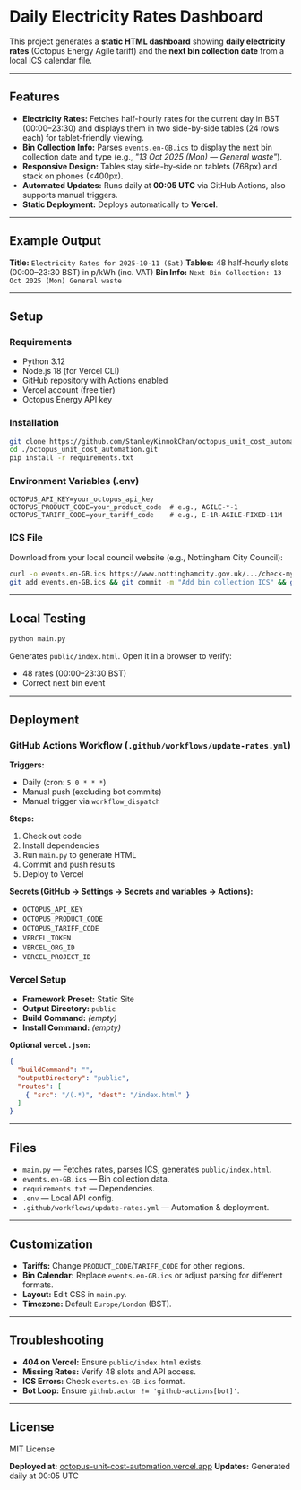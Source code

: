 # Daily Electricity Rates Dashboard

This project generates a **static HTML dashboard** showing **daily electricity rates** (Octopus Energy Agile tariff) and the **next bin collection date** from a local ICS calendar file.

---

## Features

* **Electricity Rates:** Fetches half-hourly rates for the current day in BST (00:00–23:30) and displays them in two side-by-side tables (24 rows each) for tablet-friendly viewing.
* **Bin Collection Info:** Parses `events.en-GB.ics` to display the next bin collection date and type (e.g., *"13 Oct 2025 (Mon) — General waste"*).
* **Responsive Design:** Tables stay side-by-side on tablets (768px) and stack on phones (<400px).
* **Automated Updates:** Runs daily at **00:05 UTC** via GitHub Actions, also supports manual triggers.
* **Static Deployment:** Deploys automatically to **Vercel**.

---

## Example Output

**Title:** `Electricity Rates for 2025-10-11 (Sat)`
**Tables:** 48 half-hourly slots (00:00–23:30 BST) in p/kWh (inc. VAT)
**Bin Info:** `Next Bin Collection: 13 Oct 2025 (Mon) General waste`

---

## Setup

### Requirements

* Python 3.12
* Node.js 18 (for Vercel CLI)
* GitHub repository with Actions enabled
* Vercel account (free tier)
* Octopus Energy API key

### Installation

```bash
git clone https://github.com/StanleyKinnokChan/octopus_unit_cost_automation.git
cd ./octopus_unit_cost_automation.git
pip install -r requirements.txt
```

### Environment Variables (.env)

```env
OCTOPUS_API_KEY=your_octopus_api_key
OCTOPUS_PRODUCT_CODE=your_product_code  # e.g., AGILE-*-1
OCTOPUS_TARIFF_CODE=your_tariff_code    # e.g., E-1R-AGILE-FIXED-11M
```

### ICS File

Download from your local council website (e.g., Nottingham City Council):

```bash
curl -o events.en-GB.ics https://www.nottinghamcity.gov.uk/.../check-my-bin-collection-day/
git add events.en-GB.ics && git commit -m "Add bin collection ICS" && git push
```

---

## Local Testing

```bash
python main.py
```

Generates `public/index.html`. Open it in a browser to verify:

* 48 rates (00:00–23:30 BST)
* Correct next bin event

---

## Deployment

### GitHub Actions Workflow (`.github/workflows/update-rates.yml`)

**Triggers:**

* Daily (cron: `5 0 * * *`)
* Manual push (excluding bot commits)
* Manual trigger via `workflow_dispatch`

**Steps:**

1. Check out code
2. Install dependencies
3. Run `main.py` to generate HTML
4. Commit and push results
5. Deploy to Vercel

**Secrets (GitHub → Settings → Secrets and variables → Actions):**

* `OCTOPUS_API_KEY`
* `OCTOPUS_PRODUCT_CODE`
* `OCTOPUS_TARIFF_CODE`
* `VERCEL_TOKEN`
* `VERCEL_ORG_ID`
* `VERCEL_PROJECT_ID`

### Vercel Setup

* **Framework Preset:** Static Site
* **Output Directory:** `public`
* **Build Command:** *(empty)*
* **Install Command:** *(empty)*

**Optional `vercel.json`:**

```json
{
  "buildCommand": "",
  "outputDirectory": "public",
  "routes": [
    { "src": "/(.*)", "dest": "/index.html" }
  ]
}
```

---

## Files

* `main.py` — Fetches rates, parses ICS, generates `public/index.html`.
* `events.en-GB.ics` — Bin collection data.
* `requirements.txt` — Dependencies.
* `.env` — Local API config.
* `.github/workflows/update-rates.yml` — Automation & deployment.

---

## Customization

* **Tariffs:** Change `PRODUCT_CODE`/`TARIFF_CODE` for other regions.
* **Bin Calendar:** Replace `events.en-GB.ics` or adjust parsing for different formats.
* **Layout:** Edit CSS in `main.py`.
* **Timezone:** Default `Europe/London` (BST).

---

## Troubleshooting

* **404 on Vercel:** Ensure `public/index.html` exists.
* **Missing Rates:** Verify 48 slots and API access.
* **ICS Errors:** Check `events.en-GB.ics` format.
* **Bot Loop:** Ensure `github.actor != 'github-actions[bot]'`.

---

## License

MIT License

**Deployed at:** [octopus-unit-cost-automation.vercel.app](https://octopus-unit-cost-automation.vercel.app)
**Updates:** Generated daily at 00:05 UTC

